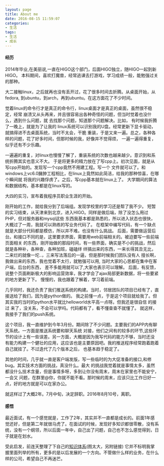 ```yaml
---
layout: page
title: About me
date: 2016-08-15 11:59:07
categories:
- 生活
tags:
- 生活
- 成长
---
```


#### 经历

2014年毕业,在美丽说,一直在HIGO这个部门，后面HIGO独立，随HIGO一起到新HIGO。
本科期间，喜欢打魔兽，经常逃课去打游戏，学习成绩一般，能勉强过关的那种。

大二接触linux，之后就再也没有丢开过，花了很多时间去折腾。从桌面开始，从fedora,
到ubuntu，到arch，再到ubuntu。在这方面花了不少时间。

觉着linux的命令行才是真正的命令行，linux桌面才是真正的桌面，虽然很不稳定，经常
崩溃又从头再来，并且很容易出各种奇怪的问题，但当时觉着也没什么，遇到什么问题，就
去找那个问题，知道那个问题解决。比如， 有时候我折腾了一晚上，就是为了让我的
linux系统可以识别我的U盘。经常更新下显卡驱动，就搞得进不去桌面系统，当时不太会，干脆
重装，于是又来一遍。总之，各种各样的问题，花了好多时间，但那时候的我，好像并不觉得烦，
一遍一遍得重复，似乎还有不少乐趣。

一遍遍的重复，对linux也慢慢了解了，重装系统的次数也越来越少。意识到和系统折腾其实也意义不大。
于是将更多的精力放在了写cpp上。初次见面，就是从写cpp开始的。发现写一个cpp竟然不用建工程。写一个
文件就可以了。和windows上vc6.0臃肿工程相比，在linux上竟然如此简洁，给我的那种惊喜，在哪个瞬间就
将我的兴趣俘虏了。之后，写cpp基本就在linux上了。 大学期间的算法和数据结构，基本都是在linux写的。

大四的实习，宣布着我程序员职业生涯的开始。

刚开始的工作，就给我分到了后端组。发现学校里的学习还是帮了我不少。
短暂的实习结束，从天津来到北京，进入HIGO。同样是做后端，除了没怎么用过PHP，但对服务器和mysql这些
东西我基本都是熟悉的，所以进入状态也很快，大概过了一周，我就可以熟练的写业务代码了。
在框架中编写代码，有一个缺点就是大部分代码都是模仿，所以并不难。也没有什么挑战。
后面，需要做运营后台。和接口不同的是，这里要求界面，需要用web前端相关的。被迫要写一些前端页面相关
的东西，刚开始做的那段时间，有一些界面，确实是不小的挑战，然后就是各种补，各种查，各种加班，磕磕绊
绊搞出来的东西，一来长得其丑无比，二来烂的就像一坨..，三来写法落后的一逼，但是那时候我们团队没有人
擅长啊，我做出来的东西，我也觉着不太行，就勉强可以用,  当时大家的心思都在集中在客户端，后台的东西，
差不多能用就可以了,大家也表示可以理解。
后面，有反馈，说整个页面刷新极大的影响运营效率，我才学会了ajax局部更新数据，将一些要紧的地方更新了下。
慢慢的，我也跟着了解着，学习着前端。

几乎同时，我还负责了我们推送系统的构建。当时，邻居团队的项目已经有了，直接送给了我们，因为是python做的。
我之前懂一点，于是这个项目就给我了。但其实我的当时的python水平就比helloworld水平高一点呀。但我还是很自信
的接过 来了，没关系，不会可以学吗。代码都有了，看不懂查查不就懂了。
就这样，我接手了我们的push系统。

这个项目，我一直维护到今年3月份。期间除了不少问题。主要我们的APP内有聊天系统。一方面是推送系统要和聊天系统
对接，他们之间有的较多的环节,这些环节的设计上有一些误差。另一方面，大概是因为我写代码的能力不够，当时还没
有能力构建一个健壮的应用，这应该也是主要原因吧。我的推送程序经常跑着跑着自己就挂了。不过迭代了几个版本之后，
也基本趋于稳定了。

其他的时间，几乎就一直是客户端发版，写一些临时的为大促准备的接口,和修bug。其实技术方面的挑战，真没什么。最大
的挑战我觉着就是事情太多，虽然都没什么技术含量，但是事情多呀，多到让你没有周末，周末在家里也不能安宁，一会又
问题，在群里@你，你就不能不看。那时候的周末，应该只比工作日好一点，好的地方就是可以在家办公。

就这样过了大概2年。7月中旬，决定辞职。2016年8月10号，离职。

#### 感悟

最近面试，有一个感觉就是，工作了2年，其实并不一直都是成长的。前面1年感觉还好，但是第二年就很马虎了。在面试的时候，发现好多知识都很零散，没有系统，没有一个纲领，所以后面一年中，自己出了问题，自己也不怎么感觉得到，日子就是在划水。

受此启发，前连天整理了下自己的[知识体系](http://img.nofile.cc/cs.png)(图太大，另附链接)
它并不标明我掌握里面列举的所有，更多的是以后发展的一个方向。不管做什么样的业务，在什么样的公司，希望自己不再迷芒。
